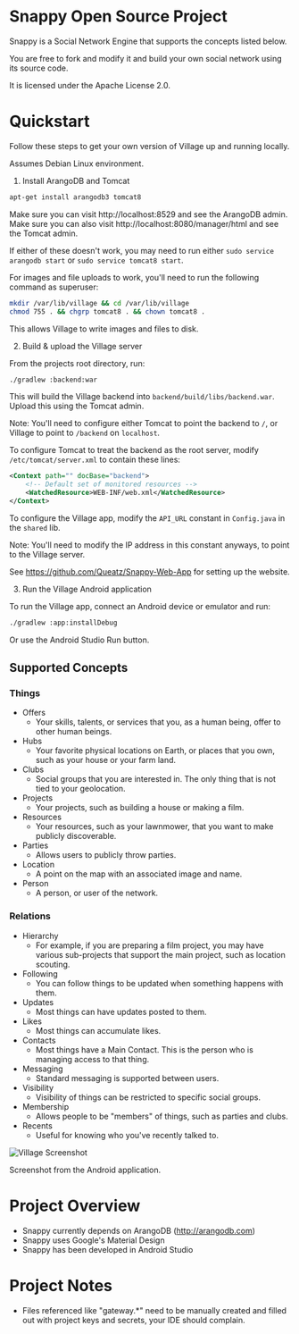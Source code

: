 # Snappy Open Source Project

Snappy is a Social Network Engine that supports the concepts listed below.

You are free to fork and modify it and build your own social network using its source code.

It is licensed under the Apache License 2.0.

# Quickstart

Follow these steps to get your own version of Village up and running locally.

Assumes Debian Linux environment.

1) Install ArangoDB and Tomcat

```bash
apt-get install arangodb3 tomcat8
```

Make sure you can visit http://localhost:8529 and see the ArangoDB admin.
Make sure you can also visit http://localhost:8080/manager/html and see the Tomcat admin.

If either of these doesn't work, you may need to run either `sudo service arangodb start` or `sudo service tomcat8 start`.

For images and file uploads to work, you'll need to run the following command as superuser:

```bash
mkdir /var/lib/village && cd /var/lib/village
chmod 755 . && chgrp tomcat8 . && chown tomcat8 .
```

This allows Village to write images and files to disk.

2) Build & upload the Village server

From the projects root directory, run:

```bash
./gradlew :backend:war
```

This will build the Village backend into `backend/build/libs/backend.war`.  Upload this using the Tomcat admin.

Note: You'll need to configure either Tomcat to point the backend to `/`, or Village to point to `/backend` on `localhost`.

To configure Tomcat to treat the backend as the root server, modify `/etc/tomcat/server.xml` to contain these lines:

```xml
<Context path="" docBase="backend">
    <!-- Default set of monitored resources -->
    <WatchedResource>WEB-INF/web.xml</WatchedResource>
</Context>
```

To configure the Village app, modify the `API_URL` constant in `Config.java` in the `shared` lib.

Note: You'll need to modify the IP address in this constant anyways, to point to the Village server.

See https://github.com/Queatz/Snappy-Web-App for setting up the website.

3) Run the Village Android application

To run the Village app, connect an Android device or emulator and run:

```bash
./gradlew :app:installDebug
```

Or use the Android Studio Run button.

## Supported Concepts

### Things

* Offers
    * Your skills, talents, or services that you, as a human being, offer to other human beings.
* Hubs
    * Your favorite physical locations on Earth, or places that you own, such as your house or your farm land.
* Clubs
    * Social groups that you are interested in.  The only thing that is not tied to your geolocation.
* Projects
    * Your projects, such as building a house or making a film.
* Resources
    * Your resources, such as your lawnmower, that you want to make publicly discoverable.
* Parties
    * Allows users to publicly throw parties.
* Location
    * A point on the map with an associated image and name.
* Person
    * A person, or user of the network.

### Relations

* Hierarchy
    * For example, if you are preparing a film project, you may have various sub-projects that support the main project, such as location scouting.
* Following
    * You can follow things to be updated when something happens with them.
* Updates
    * Most things can have updates posted to them.
* Likes
    * Most things can accumulate likes.
* Contacts
    * Most things have a Main Contact.  This is the person who is managing access to that thing.
* Messaging
    * Standard messaging is supported between users.
* Visibility
    * Visibility of things can be restricted to specific social groups.
* Membership
    * Allows people to be "members" of things, such as parties and clubs.
* Recents
    * Useful for knowing who you've recently talked to.


![Village Screenshot](https://lh3.googleusercontent.com/CaHQrKG7odam96KPp2V1EhQETfhc_joJxhOEbTKAv2VpVSLAa_EcHkuhAqd6-06FKqM=h900-rw)

Screenshot from the Android application.

# Project Overview

* Snappy currently depends on ArangoDB (http://arangodb.com)
* Snappy uses Google's Material Design
* Snappy has been developed in Android Studio

# Project Notes

* Files referenced like "gateway.*" need to be manually created and filled out with project keys and secrets, your IDE should complain.